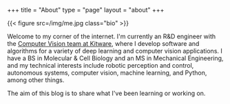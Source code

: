 +++
title = "About"
type = "page"
layout = "about"
+++

{{< figure src=/img/me.jpg class="bio" >}}

Welcome to my corner of the internet. I'm currently an R&D engineer with the
[Computer Vision team at Kitware][1], where I develop software and
algorithms for a variety of deep learning and computer vision applications.
I have a BS in Molecular & Cell Biology and an MS in Mechanical Engineering,
and my technical interests include robotic perception and control, autonomous
systems, computer vision, machine learning, and Python, among other things.

The aim of this blog is to share what I've been learning or working on.

[1]: https://www.kitware.com/computer-vision-team/
